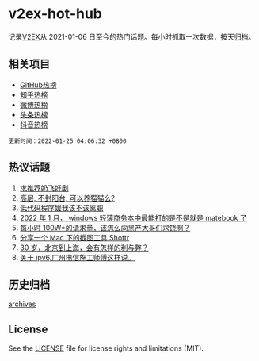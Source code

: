 # v2ex-hot-hub

 记录[V2EX](https://www.v2ex.com/)从 2021-01-06 日至今的热门话题。每小时抓取一次数据，按天[归档](archives)。
 
 ## 相关项目

- [GitHub热榜](https://github.com/lonnyzhang423/github-hot-hub)
- [知乎热榜](https://github.com/lonnyzhang423/zhihu-hot-hub)
- [微博热榜](https://github.com/lonnyzhang423/weibo-hot-hub)
- [头条热榜](https://github.com/lonnyzhang423/toutiao-hot-hub)
- [抖音热榜](https://github.com/lonnyzhang423/douyin-hot-hub)


 `更新时间：2022-01-25 04:06:32 +0800`

## 热议话题

1. [求推荐奶飞好剧](https://www.v2ex.com/t/830193)
1. [高层, 不封阳台, 可以养猫猫么?](https://www.v2ex.com/t/830181)
1. [低代码程序媛我该不该离职](https://www.v2ex.com/t/830271)
1. [2022 年 1 月， windows 轻薄商务本中最能打的是不是就是 matebook 了](https://www.v2ex.com/t/830186)
1. [每小时 100W+的请求量，该怎么向黑产大哥们求饶啊？](https://www.v2ex.com/t/830286)
1. [分享一个 Mac 下的截图工具 Shottr](https://www.v2ex.com/t/830172)
1. [30 岁，北京到上海，会有怎样的利与弊？](https://www.v2ex.com/t/830230)
1. [关于 ipv6,广州电信施工师傅这样说。](https://www.v2ex.com/t/830309)

## 历史归档

[archives](archives)

## License

See the [LICENSE](LICENSE) file for license rights and limitations (MIT).
